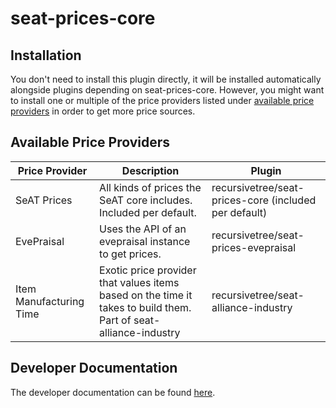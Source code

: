 # seat-prices-core

## Installation
You don't need to install this plugin directly, it will be installed automatically alongside plugins depending on 
seat-prices-core. However, you might want to install one or multiple of the price providers listed under [available 
price providers](#available-price-providers) in order to get more price sources.

## Available Price Providers
| Price Provider          | Description                                                                                                      | Plugin                                                |
|-------------------------|------------------------------------------------------------------------------------------------------------------|-------------------------------------------------------|
| SeAT Prices             | All kinds of prices the SeAT core includes. Included per default.                                                | recursivetree/seat-prices-core (included per default) |
| EvePraisal              | Uses the API of an evepraisal instance to get prices.                                                            | recursivetree/seat-prices-evepraisal                  |
| Item Manufacturing Time | Exotic price provider that values items based on the time it takes to build them. Part of seat-alliance-industry | recursivetree/seat-alliance-industry                  |

## Developer Documentation
The developer documentation can be found [here](developer_documentation.md).